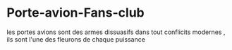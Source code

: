 # Porte-avion-Fans-club
les portes avions sont des armes dissuasifs dans tout conflicits modernes , ils sont l'une des fleurons de chaque puissance
